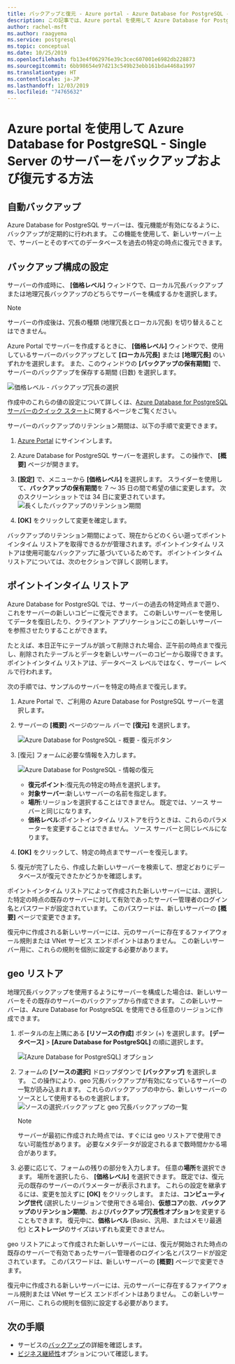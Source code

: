 ```yaml
---
title: バックアップと復元 - Azure portal - Azure Database for PostgreSQL - Single Server
description: この記事では、Azure portal を使用して Azure Database for PostgreSQL - Single Server のサーバーを復元する方法について説明します。
author: rachel-msft
ms.author: raagyema
ms.service: postgresql
ms.topic: conceptual
ms.date: 10/25/2019
ms.openlocfilehash: fb13e4f062976e39c3cec607001e6982db228873
ms.sourcegitcommit: 6bb98654e97d213c549b23ebb161bda4468a1997
ms.translationtype: HT
ms.contentlocale: ja-JP
ms.lasthandoff: 12/03/2019
ms.locfileid: "74765632"
---
```

# <a name="how-to-backup-and-restore-a-server-in-azure-database-for-postgresql---single-server-using-the-azure-portal"></a>Azure portal を使用して Azure Database for PostgreSQL - Single Server のサーバーをバックアップおよび復元する方法

## <a name="backup-happens-automatically"></a>自動バックアップ
Azure Database for PostgreSQL サーバーは、復元機能が有効になるように、バックアップが定期的に行われます。 この機能を使用して、新しいサーバー上で、サーバーとそのすべてのデータベースを過去の特定の時点に復元できます。

## <a name="set-backup-configuration"></a>バックアップ構成の設定

サーバーの作成時に、 **[価格レベル]** ウィンドウで、ローカル冗長バックアップまたは地理冗長バックアップのどちらでサーバーを構成するかを選択します。

> [!NOTE]
> サーバーの作成後は、冗長の種類 (地理冗長とローカル冗長) を切り替えることはできません。
>

Azure Portal でサーバーを作成するときに、 **[価格レベル]** ウィンドウで、使用しているサーバーのバックアップとして **[ローカル冗長]** または **[地理冗長]** のいずれかを選択します。 また、このウィンドウの **[バックアップの保有期間]** で、サーバーのバックアップを保存する期間 (日数) を選択します。

   ![価格レベル - バックアップ冗長の選択](./media/howto-restore-server-portal/pricing-tier.png)

作成中のこれらの値の設定について詳しくは、[Azure Database for PostgreSQL サーバーのクイック スタート](quickstart-create-server-database-portal.md)に関するページをご覧ください。

サーバーのバックアップのリテンション期間は、以下の手順で変更できます。
1. [Azure Portal](https://portal.azure.com/) にサインインします。
2. Azure Database for PostgreSQL サーバーを選択します。 この操作で、 **[概要]** ページが開きます。
3. **[設定]** で、メニューから **[価格レベル]** を選択します。 スライダーを使用して、**バックアップの保有期間**を 7 ～ 35 日の間で希望の値に変更します。
次のスクリーンショットでは 34 日に変更されています。
![長くしたバックアップのリテンション期間](./media/howto-restore-server-portal/3-increase-backup-days.png)

4. **[OK]** をクリックして変更を確定します。

バックアップのリテンション期間によって、現在からどのくらい遡ってポイントインタイム リストアを取得できるかが管理されます。ポイントインタイム リストアは使用可能なバックアップに基づいているためです。 ポイントインタイム リストアについては、次のセクションで詳しく説明します。 

## <a name="point-in-time-restore"></a>ポイントインタイム リストア
Azure Database for PostgreSQL では、サーバーの過去の特定時点まで遡り、これをサーバーの新しいコピーに復元できます。 この新しいサーバーを使用してデータを復旧したり、クライアント アプリケーションにこの新しいサーバーを参照させたりすることができます。

たとえば、本日正午にテーブルが誤って削除された場合、正午前の時点まで復元し、削除されたテーブルとデータを新しいサーバーのコピーから取得できます。 ポイントインタイム リストアは、データベース レベルではなく、サーバー レベルで行われます。

次の手順では、サンプルのサーバーを特定の時点まで復元します。
1. Azure Portal で、ご利用の Azure Database for PostgreSQL サーバーを選択します。 

2. サーバーの **[概要]** ページのツール バーで **[復元]** を選択します。

   ![Azure Database for PostgreSQL - 概要 - 復元ボタン](./media/howto-restore-server-portal/2-server.png)

3. [復元] フォームに必要な情報を入力します。

   ![Azure Database for PostgreSQL - 情報の復元](./media/howto-restore-server-portal/3-restore.png)
   - **復元ポイント**:復元先の特定の時点を選択します。
   - **対象サーバー**:新しいサーバーの名前を指定します。
   - **場所**:リージョンを選択することはできません。 既定では、ソース サーバーと同じになります。
   - **価格レベル**:ポイントインタイム リストアを行うときは、これらのパラメーターを変更することはできません。 ソース サーバーと同じレベルになります。 

4. **[OK]** をクリックして、特定の時点までサーバーを復元します。 

5. 復元が完了したら、作成した新しいサーバーを検索して、想定どおりにデータベースが復元できたかどうかを確認します。

ポイントインタイム リストアによって作成された新しいサーバーには、選択した特定の時点の既存のサーバーに対して有効であったサーバー管理者のログイン名とパスワードが設定されています。 このパスワードは、新しいサーバーの **[概要]** ページで変更できます。

復元中に作成される新しいサーバーには、元のサーバーに存在するファイアウォール規則または VNet サービス エンドポイントはありません。 この新しいサーバー用に、これらの規則を個別に設定する必要があります。


## <a name="geo-restore"></a>geo リストア

地理冗長バックアップを使用するようにサーバーを構成した場合は、新しいサーバーをその既存のサーバーのバックアップから作成できます。 この新しいサーバーは、Azure Database for PostgreSQL を使用できる任意のリージョンに作成できます。  

1. ポータルの左上隅にある **[リソースの作成]** ボタン (+) を選択します。 **[データベース]**  >  **[Azure Database for PostgreSQL]** の順に選択します。

   ![[Azure Database for PostgreSQL] オプション](./media/howto-restore-server-portal/1-navigate-to-postgres.png)

2. フォームの **[ソースの選択]** ドロップダウンで **[バックアップ]** を選択します。 この操作により、geo 冗長バックアップが有効になっているサーバーの一覧が読み込まれます。 これらのバックアップの中から、新しいサーバーのソースとして使用するものを選択します。
   ![ソースの選択:バックアップと geo 冗長バックアップの一覧](./media/howto-restore-server-portal/2-georestore.png)

   > [!NOTE]
   > サーバーが最初に作成された時点では、すぐには geo リストアで使用できない可能性があります。 必要なメタデータが設定されるまで数時間かかる場合があります。
   >

3. 必要に応じて、フォームの残りの部分を入力します。 任意の**場所**を選択できます。 場所を選択したら、 **[価格レベル]** を選択できます。 既定では、復元元の既存のサーバーのパラメーターが表示されます。 これらの設定を継承するには、変更を加えずに **[OK]** をクリックします。 または、**コンピューティング世代** (選択したリージョンで使用できる場合)、**仮想コア**の数、**バックアップのリテンション期間**、および**バックアップ冗長性オプション**を変更することもできます。 復元中に、**価格レベル** (Basic、汎用、またはメモリ最適化) と**ストレージ**のサイズはいずれも変更できません。


geo リストアによって作成された新しいサーバーには、復元が開始された時点の既存のサーバーで有効であったサーバー管理者のログイン名とパスワードが設定されています。 このパスワードは、新しいサーバーの **[概要]** ページで変更できます。

復元中に作成される新しいサーバーには、元のサーバーに存在するファイアウォール規則または VNet サービス エンドポイントはありません。 この新しいサーバー用に、これらの規則を個別に設定する必要があります。


## <a name="next-steps"></a>次の手順
- サービスの[バックアップ](concepts-backup.md)の詳細を確認します。
- [ビジネス継続性](concepts-business-continuity.md)オプションについて確認します。
